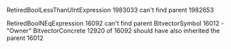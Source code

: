 
RetiredBoolLessThanUIntExpression 1983033 can't find parent 1982653



RetiredBoolNEqExpression 16092 can't find parent BitvectorSymbol 16012
    - "Owner" BitvectorConcrete 12920 of 16092 should have also inherited the parent 16012





